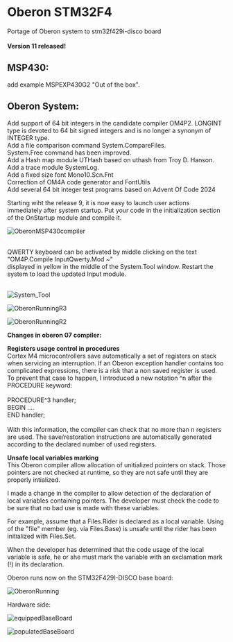 # Oberon STM32F4
Portage of Oberon system to stm32f429i-disco board<br><br>
<b>Version 11 released!</b><br>
## MSP430:
add example MSPEXP430G2 "Out of the box".  
  
## Oberon System:  
Add support of 64 bit integers in the candidate compiler OM4P2. LONGINT type is devoted to 64 bit signed integers and is no longer a synonym of INTEGER type.  
Add a file comparison command System.CompareFiles.  
System.Free command has been improved.  
Add a Hash map module UTHash based on uthash from Troy D. Hanson.  
Add a trace module SystemLog.  
Add a fixed size font Mono10.Scn.Fnt  
Correction of OM4A code generator and FontUtils  
Add several 64 bit integer test programs based on Advent Of Code 2024  
  
Starting wiht the release 9, it is now easy to launch user actions immediately after system startup.
Put your code in the initialization section of the OnStartup module and compile it.

![OberonMSP430compiler](https://github.com/user-attachments/assets/6926baf1-dc6c-406c-8f0f-f2973136a3e1)

<br>
QWERTY keyboard can be activated by middle clicking on the text "OM4P.Compile InputQwerty.Mod ~"<br>
displayed in yellow in the middle of the System.Tool window. Restart the system to load the updated Input module.<br>
<br>

![System_Tool](https://github.com/ef15c/oberon_stm32f4/assets/8286839/867c913a-35e0-49ab-a81b-0c658132c971)

![OberonRunningR3](https://github.com/ef15c/oberon_stm32f4/assets/8286839/32ec5160-54e4-4188-9445-5ce0f7f4f413)

![OberonRunningR2](https://github.com/ef15c/oberon_stm32f4/assets/8286839/87f5d58e-1d84-4705-a15d-ad8de9eb8cd8)

<b>Changes in oberon 07 compiler:</b>

<b>Registers usage control in procedures</b><br>
Cortex M4 microcontrollers save automatically a set of registers on stack when servicing an interruption.
If an Oberon exception handler contains too complicated expressions, there is a risk that a non saved register is used.
To prevent that case to happen, I introduced a new notation ^n after the PROCEDURE keyword:<br><br>
PROCEDURE^3 handler;<br>
BEGIN ....<br>
END handler;<br><br>
With this information, the compiler can check  that no more than n registers are used. The save/restoration instructions are automatically generated according to the declared number of used registers.<br>

<b>Unsafe local variables marking</b><br>
This Oberon compiler allow allocation of unitialized pointers on stack.
Those pointers are not checked at runtime, so they are not safe until they are properly intialized.

I made a change in the compiler to allow detection of the declaration of local variables containing pointers.
The developer must check the code to be sure that no bad use is made with these variables.

For example, assume that a Files.Rider is declared as a local variable. Using of the "file" member (eg. via Files.Base) is unsafe until the rider has been initialized with Files.Set.

When the developer has determined that the code usage of the local variable is safe, he or she must mark the variable with an exclamation mark (!) in its declaration.


Oberon runs now on the STM32F429I-DISCO base board:

![OberonRunning](https://github.com/ef15c/oberon_stm32f4/assets/8286839/77827576-acf8-4043-8afc-f022df2e06ab)

Hardware side:

![equippedBaseBoard](https://github.com/ef15c/oberon_stm32f4/assets/8286839/a8bed1ea-580c-429d-b511-b619743729e1)

![populatedBaseBoard](https://github.com/ef15c/oberon_stm32f4/assets/8286839/60b433b5-c5a2-4ea3-9ac8-12d0c1df88bf)
